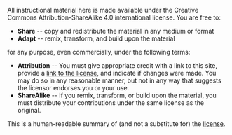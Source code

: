 All instructional material here is made available under the Creative Commons Attribution-ShareAlike 4.0 international license. You are free to:

* **Share** -- copy and redistribute the material in any medium or format
* **Adapt** -- remix, transform, and build upon the material

for any purpose, even commercially, under the following terms:

* **Attribution** -- You must give appropriate credit with a link to this site, provide a [link to the license](http://creativecommons.org/licenses/by-sa/4.0/), and indicate if changes were made. You may do so in any reasonable manner, but not in any way that suggests the licensor endorses you or your use.
* **ShareAlike** -- If you remix, transform, or build upon the material, you must distribute your contributions under the same license as the original.

This is a human-readable summary of (and not a substitute for) the [license](http://creativecommons.org/licenses/by-sa/4.0/legalcode).
